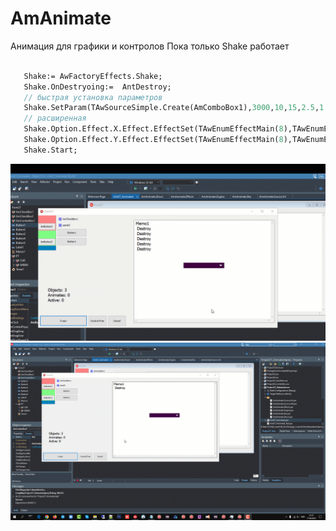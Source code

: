 # AmAnimate
Анимация для графики и контролов 
Пока только Shake работает
```pascal

   Shake:= AwFactoryEffects.Shake;
   Shake.OnDestryoing:=  AntDestroy;
   // быстрая установка параметров
   Shake.SetParam(TAwSourceSimple.Create(AmComboBox1),3000,10,15,2.5,1.5);
   // расширенная
   Shake.Option.Effect.X.Effect.EffectSet(TAwEnumEffectMain(8),TAwEnumEffectMode(1));
   Shake.Option.Effect.Y.Effect.EffectSet(TAwEnumEffectMain(8),TAwEnumEffectMode(1));
   Shake.Start;
```
![Preview](/READMEFILES/1.gif "Фото Программы")
![Preview](/READMEFILES/2.gif "Фото Программы")